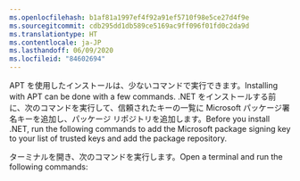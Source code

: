 ```yaml
---
ms.openlocfilehash: b1af81a1997ef4f92a91ef5710f98e5ce27d4f9e
ms.sourcegitcommit: cdb295dd1db589ce5169ac9ff096f01fd0c2da9d
ms.translationtype: HT
ms.contentlocale: ja-JP
ms.lasthandoff: 06/09/2020
ms.locfileid: "84602694"
---
```


<span data-ttu-id="253a6-101">APT を使用したインストールは、少ないコマンドで実行できます。</span><span class="sxs-lookup"><span data-stu-id="253a6-101">Installing with APT can be done with a few commands.</span></span> <span data-ttu-id="253a6-102">.NET をインストールする前に、次のコマンドを実行して、信頼されたキーの一覧に Microsoft パッケージ署名キーを追加し、パッケージ リポジトリを追加します。</span><span class="sxs-lookup"><span data-stu-id="253a6-102">Before you install .NET, run the following commands to add the Microsoft package signing key to your list of trusted keys and add the package repository.</span></span>

<span data-ttu-id="253a6-103">ターミナルを開き、次のコマンドを実行します。</span><span class="sxs-lookup"><span data-stu-id="253a6-103">Open a terminal and run the following commands:</span></span>
